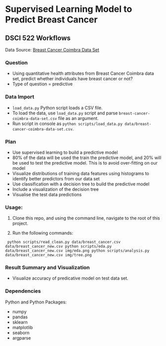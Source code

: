 # Supervised Learning Model to Predict Breast Cancer
## DSCI 522 Workflows
Data Source: [Breast Cancer Coimbra Data Set]()

### Question

- Using quantitative health attributes from Breast Cancer Coimbra data set, predict whether individuals have breast cancer or not?
- Type of question = predictive 

### Data Import

- `load_data.py` Python script loads a CSV file.
- To load the data, use `load_data.py` script and parse `breast-cancer-coimbra-data-set.csv` file as an argument.
- Run script in console as `python scripts/load_data.py data/breast-cancer-coimbra-data-set.csv`.

### Plan

- Use supervised learning to build a predictive model
- 80% of the data will be used the train the predictive model, and 20% will be used to test the predictive model. This is to avoid over-fitting on our model
- Visualize distributions of training data features using histograms to identify better predictors from our data set
- Use classification with a decision tree to build the predictive model
- Include a visualization of the decision tree
- Visualise the test data predictions

### Usage:

1. Clone this repo, and using the command line, navigate to the root of this project.

2. Run the following commands:

`` python scripts/read_clean.py data/breast_cancer.csv data/breast_cancer_new.csv
python scripts/eda.py data/breast_cancer_new.csv img/eda.png
python scripts/analysis.py data/breast_cancer_new.csv img/tree.png``

### Result Summary and Visualization
	
- Visualize accuracy of predicative model on test data set.

### Dependencies
Python and Python Packages:
- numpy
- pandas
- sklearn
- matplotlib
- seaborn
- argparse
